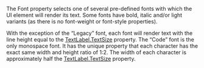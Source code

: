 The Font property selects one of several pre-defined fonts with which the UI element will render its text. Some fonts have bold, italic and/or light variants (as there is no font-weight or font-style properties).

With the exception of the “Legacy” font, each font will render text with the line height equal to the [TextLabel.TextSize](https://developer.roblox.com/en-us/api-reference/property/TextLabel/TextSize) property. The “Code” font is the only monospace font. It has the unique property that each character has the exact same width and height ratio of 1:2. The width of each character is approximately half the [TextLabel.TextSize](https://developer.roblox.com/en-us/api-reference/property/TextLabel/TextSize) property.
